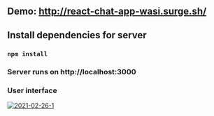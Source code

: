 ## Demo: http://react-chat-app-wasi.surge.sh/

## Install dependencies for server 
### `npm install`

### Server runs on http://localhost:3000

### User interface 

<a href="https://ibb.co/Zg203qh"><img src="https://i.ibb.co/bvbkxcr/2021-02-26-1.png" alt="2021-02-26-1" border="0"></a>
